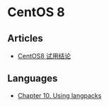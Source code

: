 # CentOS 8

## Articles
* [CentOS8 试用结论](https://segmentfault.com/a/1190000021559967)

## Languages
* [Chapter 10. Using langpacks](https://access.redhat.com/documentation/en-us/red_hat_enterprise_linux/8/html/configuring_basic_system_settings/using-langpacks_configuring-basic-system-settings)
